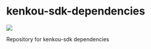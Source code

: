 # kenkou-sdk-dependencies
[![](https://jitpack.io/v/KenkouGmbH/kenkou-sdk-dependencies.svg)](https://jitpack.io/#KenkouGmbH/kenkou-sdk-dependencies)

Repository for kenkou-sdk dependencies
